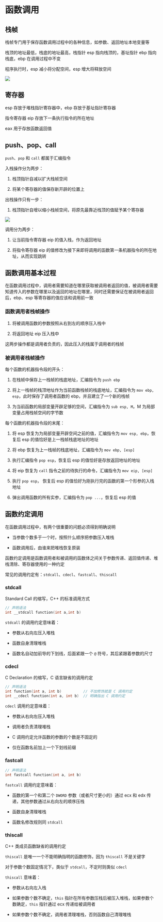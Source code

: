 # 函数调用

## 栈帧

栈帧专门用于保存函数调用过程中的各种信息，如参数、返回地址本地变量等

栈顶的地址最低，栈底的地址最高，栈指针 esp 指向栈顶的，基址指针 ebp 指向栈底，ebp 在调用过程中不变

程序执行时，esp 减小将分配空间，esp 增大将释放空间

![](../../../Picture/Languages/cpp/core/function_call/01.png)

## 寄存器

esp 存放于堆栈指针寄存器中，ebp 存放于基址指针寄存器

指令寄存器 eip 存放下一条执行指令的所在地址

eax 用于存放函数返回值

## push、pop、call

`push`、`pop` 和 `call` 都属于汇编指令

入栈操作分为两步：

1. 栈顶指针自减以扩大栈帧空间

2. 将某个寄存器的值保存新开辟的位置上

出栈操作只有一步：

1. 栈顶指针自增以缩小栈帧空间，将原先最靠近栈顶的值赋予某个寄存器

![](../../../Picture/Languages/cpp/core/function_call/02.png)

调用分为两步：

1. 让当前指令寄存器 eip 的值入栈，作为返回地址

2. 将指令寄存器 eip 的值修改为接下来即将调用的函数第一条机器指令的所在地址，从而实现跳转

## 函数调用基本过程

在函数调用过程中，调用者需要知道在哪里获取被调用者返回的值，被调用者需要知道传入的参数在哪里以及返回的地址在哪里，同时还需要保证在被调用者返回后，ebp、esp 等寄存器的值应该和调用前一致

### 函数调用者栈帧操作

1. 将被调用函数的参数按照从右到左的顺序压入栈中

2. 将返回地址 eip 压入栈中

这两步操作都是调用者负责的，因此压入的栈属于调用者的栈帧

### 被调用者栈帧操作

每个函数的机器指令段的开头：

1. 在栈帧中保存上一栈帧的栈底地址，汇编指令为 `push ebp`

2. 将上一栈帧的栈顶地址作为当前函数栈帧的栈底地址，汇编指令为 `mov ebp, esp`，此时保存了调用者函数的 ebp，并且建立了一个新的栈帧

3. 为当前函数的局部变量开辟足够的空间，汇编指令为 `sub esp, M`，M 为局部变量占用栈帧空间的字节数

每个函数的机器指令段的末尾：

1. 将 esp 恢复为为局部变量开辟空间之前的值，汇编指令为 `mov esp, ebp`，恢复后 esp 的值恰好是上一栈帧栈底地址的地址

2. 将 ebp 恢复为上一栈帧的栈底地址，汇编指令为 `mov ebp, [esp]`

3. 执行汇编指令 `pop esp`，恢复后 esp 的值恰好是存放返回地址的地址

4. 将 eip 恢复为 `call` 指令之前的待执行的命令，汇编指令为 `mov eip, [esp]`

5. 执行 `pop esp`， 恢复后 esp 的值恰好为刚执行完的函数的第一个形参的入栈地址

4. 弹出调用函数的所有实参，汇编指令为 `pop ...`，恢复后 esp 的值

## 函数约定调用

在函数调用过程中，有两个很重要的问题必须得到明确说明

- 当参数个数多于一个时，按照什么顺序把参数压入堆栈

- 函数调用后，由谁来把堆栈恢复原装

函数约定调用是函数调用者和被调用的函数体之间关于参数传递、返回值传递、堆栈清除、寄存器使用的一种约定

常见的调用约定有：`stdcall`、`cdecl`、`fastcall`、`thiscall`

### stdcall

Standard Call 的缩写，C++ 的标准调用方式

```cpp
// 声明语法
int __stdcall function(int a,int b)
```

`stdcall` 的调用约定意味着：

- 参数从右向左压入堆栈

- 函数自身清理堆栈

- 函数名自动加前导的下划线，后面紧跟一个 `@` 符号，其后紧跟着参数的尺寸

### cdecl

C Declaration 的缩写，C 语言缺省的调用约定

```cpp
// 声明语法
int function(int a, int b)          // 不加修饰就是 C 调用约定 
int __cdecl function(int a, int b)  // 明确指出 C 调用约定
```

`cdecl` 调用约定意味着：

- 参数从右向左压入堆栈

- 调用者负责清理堆栈

- C 调用约定允许函数的参数的个数是不固定的

- 仅在函数名前加上一个下划线前缀

### fastcall

```cpp
// 声明语法
int fastcall function(int a, int b)  
```

`fastcall` 调用约定意味着：

- 函数的第一个和第二个 `DWORD` 参数（或者尺寸更小的）通过 ecx 和 edx 传递，其他参数通过从右向左的顺序压栈

- 函数自身清理堆栈

- 函数名修改规则同 `stdcall`

### thiscall

C++ 类成员函数缺省的调用约定

`thiscall` 是唯一一个不能明确指明的函数修饰，因为 `thiscall` 不是关键字

对于参数个数固定情况下，类似于 `stdcall`，不定时则类似 `cdecl`

`thiscall` 意味着：

- 参数从右向左入栈

- 如果参数个数不确定，`this` 指针在所有参数压栈后被压入堆栈，如果参数个数确定，`this` 指针通过 ecx 传递给被调用者

- 如果参数个数不确定，调用者清理堆栈，否则函数自己清理堆栈